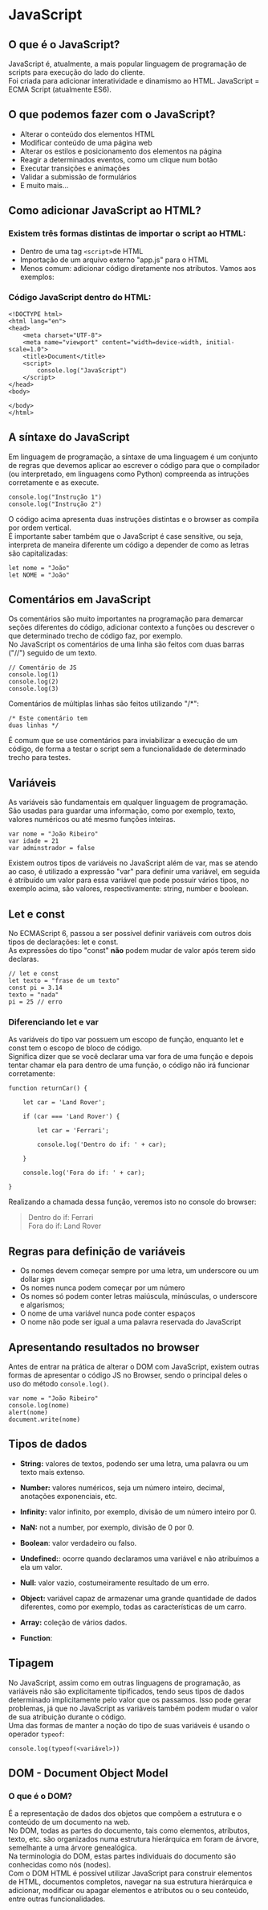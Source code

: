 # JavaScript
## O que é o JavaScript?
JavaScript é, atualmente, a mais popular linguagem de programação de scripts para execução do lado do cliente.  
Foi criada para adicionar interatividade e dinamismo ao HTML.
JavaScript = ECMA Script (atualmente ES6).

## O que podemos fazer com o JavaScript?
- Alterar o conteúdo dos elementos HTML
- Modificar conteúdo de uma página web
- Alterar os estilos e posicionamento dos elementos na página
- Reagir a determinados eventos, como um clique num botão
- Executar transições e animações
- Validar a submissão de formulários
- E muito mais...

## Como adicionar JavaScript ao HTML?
### Existem três formas distintas de importar o script ao HTML:
- Dentro de uma tag `<script>`de HTML
- Importação de um arquivo externo "app.js" para o HTML
- Menos comum: adicionar código diretamente nos atributos.
Vamos aos exemplos:
### Código JavaScript dentro do HTML:
```
<!DOCTYPE html>
<html lang="en">
<head>
    <meta charset="UTF-8">
    <meta name="viewport" content="width=device-width, initial-scale=1.0">
    <title>Document</title>
    <script>
        console.log("JavaScript")
    </script>
</head>
<body>
    
</body>
</html>
```
## A síntaxe do JavaScript
Em linguagem de programação, a síntaxe de uma linguagem é um conjunto de regras que devemos aplicar ao escrever o código para que o compilador (ou interpretado, em linguagens como Python) compreenda as intruções corretamente e as execute.
```
console.log("Instrução 1")
console.log("Instrução 2")
```
O código acima apresenta duas instruções distintas e o browser as compila por ordem vertical.  
É importante saber também que o JavaScript é case sensitive, ou seja, interpreta de maneira diferente um código a depender de como as letras são capitalizadas:
```
let nome = "João"
let NOME = "João"
```
## Comentários em JavaScript
Os comentários são muito importantes na programação para demarcar seções diferentes do código, adicionar contexto a funções ou descrever o que determinado trecho de código faz, por exemplo.  
No JavaScript os comentários de uma linha são feitos com duas barras ("//") seguido de um texto.
```
// Comentário de JS
console.log(1)
console.log(2)
console.log(3)
```
Comentários de múltiplas linhas são feitos utilizando "/*":
```
/* Este comentário tem
duas linhas */
```

É comum que se use comentários para inviabilizar a execução de um código, de forma a testar o script sem a funcionalidade de determinado trecho para testes.

## Variáveis
As variáveis são fundamentais em qualquer linguagem de programação. São usadas para guardar uma informação, como por exemplo, texto, valores numéricos ou até mesmo funções inteiras.  
```
var nome = "João Ribeiro"
var idade = 21
var adminstrador = false
```
Existem outros tipos de variáveis no JavaScript além de var, mas se atendo ao caso, é utilizado a expressão "var" para definir uma variável, em seguida é atribuído um valor para essa variável que pode possuir vários tipos, no exemplo acima, são valores, respectivamente: string, number e boolean.

## Let e const
No ECMAScript 6, passou a ser possível definir variáveis com outros dois tipos de declarações: let e const.  
As expressões do tipo "const" **não** podem mudar de valor após terem sido declaras.
```
// let e const
let texto = "frase de um texto"
const pi = 3.14
texto = "nada"
pi = 25 // erro
```

### Diferenciando let e var
As variáveis do tipo var possuem um escopo de função, enquanto let e const tem o escopo de bloco de código.   
Significa dizer que se você declarar uma var fora de uma função e depois tentar chamar ela para dentro de uma função, o código não irá funcionar corretamente:
```
function returnCar() {

    let car = 'Land Rover';

    if (car === 'Land Rover') {

        let car = 'Ferrari';

        console.log('Dentro do if: ' + car);

    }

    console.log('Fora do if: ' + car);

}
```
Realizando a chamada dessa função, veremos isto no console do browser:
> Dentro do if: Ferrari <br>
> Fora do if: Land Rover

## Regras para definição de variáveis
- Os nomes devem começar sempre por uma letra, um underscore ou um dollar sign
- Os nomes nunca podem começar por um número
- Os nomes só podem conter letras maiúscula, minúsculas, o underscore e algarismos;
- O nome de uma variável nunca pode conter espaços
- O nome não pode ser igual a uma palavra reservada do JavaScript

## Apresentando resultados no browser
Antes de entrar na prática de alterar o DOM com JavaScript, existem outras formas de apresentar o código JS no Browser, sendo o principal deles o uso do método `console.log()`.
```
var nome = "João Ribeiro"
console.log(nome)
alert(nome)
document.write(nome)
```

## Tipos de dados
- **String:** valores de textos, podendo ser uma letra, uma palavra ou um texto mais extenso.

- **Number:** valores numéricos, seja um número inteiro, decimal, anotações exponenciais, etc.

- **Infinity:** valor infinito, por exemplo, divisão de um número inteiro por 0.

- **NaN:** not a number, por exemplo, divisão de 0 por 0.

- **Boolean**: valor verdadeiro ou falso.

- **Undefined:**: ocorre quando declaramos uma variável e não atribuímos a ela um valor.

- **Null:** valor vazio, costumeiramente resultado de um erro.

- **Object:** variável capaz de armazenar uma grande quantidade de dados diferentes, como por exemplo, todas as características de um carro.

- **Array:** coleção de vários dados.

- **Function**: 

## Tipagem
No JavaScript, assim como em outras linguagens de programação, as variáveis não são explicitamente tipificados, tendo seus tipos de dados determinado implicitamente pelo valor que os passamos. Isso pode gerar problemas, já que no JavaScript as variáveis também podem mudar o valor de sua atribuição durante o código.   
Uma das formas de manter a noção do tipo de suas variáveis é usando o operador `typeof`:

```
console.log(typeof(<variável>))
```
## DOM - Document Object Model

### O que é o DOM?

É a representação de dados dos objetos que compõem a estrutura e o conteúdo de um documento na web.  
No DOM, todas as partes do documento, tais como elementos, atributos, texto, etc. são organizados numa estrutura hierárquica em foram de árvore, semelhante a uma árvore genealógica.  
Na terminologia do DOM, estas partes individuais do documento são conhecidas como nós (nodes).  
Com o DOM HTML é possível utilizar JavaScript para construir elementos de HTML, documentos completos, navegar na sua estrutura hierárquica e adicionar, modificar ou apagar elementos e atributos ou o seu conteúdo, entre outras funcionalidades.

